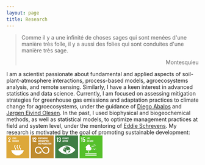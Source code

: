 ```yaml
---
layout: page
title: Research
---
```

> Comme il y a une infinité de choses sages qui sont menées d'une manière très folle, il y a aussi des folies qui sont conduites d'une manière très sage.
> <div style="text-align: right"> Montesquieu </div>

I am a scientist passionate about fundamental and applied aspects of soil-plant-atmosphere interactions, process-based models, agroecosystems analysis, and remote sensing. Similarly, I have a keen interest in advanced statistics and data science. Currently, I am focused on assessing mitigation strategies for greenhouse gas emissions and adaptation practices to climate change for agroecosystems, under the guidance of [Diego Abalos](https://pure.au.dk/portal/en/persons/diego-abalos-rodriguez(559d7c79-b225-4977-9a4d-0ecf7b496f4f).html) and [Jørgen Eivind Olesen](http://pure.au.dk/portal/en/jorgene.olesen@agrsci.dk). 
In the past, I used biophysical and biogeochemical methods, as well as statistical models, to optimize management practices at field and system level, under the mentoring of [Eddie Schrevens](https://www.kuleuven.be/wieiswie/en/person/00009933). My research is motivated by the goal of promoting sustainable development:<br/>[![](https://raw.githubusercontent.com/diegogradosb/diegogradosb.github.io/master/img/sdg_un/sdg_un_02.png)](https://sdgs.un.org/goals/goal2) [![](https://raw.githubusercontent.com/diegogradosb/diegogradosb.github.io/master/img/sdg_un/sdg_un_12.png)](https://sdgs.un.org/goals/goal12) [![](https://raw.githubusercontent.com/diegogradosb/diegogradosb.github.io/master/img/sdg_un/sdg_un_13.png)](https://sdgs.un.org/goals/goal13) [![](https://raw.githubusercontent.com/diegogradosb/diegogradosb.github.io/master/img/sdg_un/sdg_un_15.png)](https://sdgs.un.org/goals/goal15)
